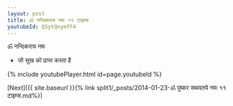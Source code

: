 ```yaml
---
layout: post
title: ॐ नन्दिकराय नमः ११ टाइम्स
youtubeId: QSytQnymfF4
---
```

 
 
 ॐ नन्दिकराय नमः  
 
 -  जो सुख को प्राप्त करता है 
 
  
 
  
 
 
 
 
 
 


{% include youtubePlayer.html id=page.youtubeId %}
 
[Next]({{ site.baseurl }}{% link  split1/_posts/2014-01-23-ॐ पुष्कर सथपतये नमः ११ टाइम्स.md%})
 
